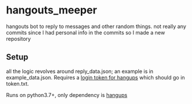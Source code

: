 # hangouts_meeper

hangouts bot to reply to messages and other random things.
not really any commits since I had personal info in the commits so I made a new repository

## Setup
all the logic revolves around reply_data.json; an example is in example_data.json. Requires a [login token for hangups](https://hangups.readthedocs.io/en/latest/user_guide.html#logging-in) which should go in token.txt.

Runs on python3.7+, only dependency is [hangups](https://github.com/tdryer/hangups)
